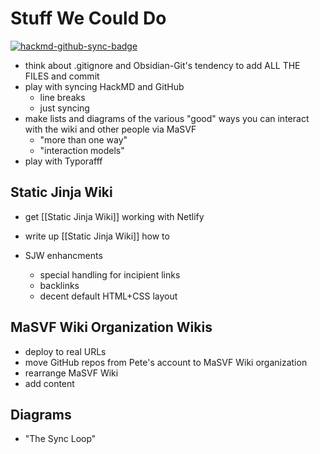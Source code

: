 # Stuff We Could Do

[![hackmd-github-sync-badge](https://hackmd.io/-ic-OCrlRbieO7HM6q3L7A/badge)](https://hackmd.io/-ic-OCrlRbieO7HM6q3L7A)


- think about .gitignore and Obsidian-Git's tendency to add ALL THE FILES and commit
- play with syncing HackMD and GitHub
    - line breaks
    - just syncing
- make lists and diagrams of the various "good" ways you can interact with the wiki and other people via MaSVF
    - "more than one way"
    - "interaction models"
- play with Typorafff

## Static Jinja Wiki


- get [[Static Jinja Wiki]] working with Netlify
- write up [[Static Jinja Wiki]] how to
- SJW enhancments

    - special handling for incipient links
    - backlinks
    - decent default HTML+CSS layout

## MaSVF Wiki Organization Wikis

* deploy to real URLs
* move GitHub repos from Pete's account to MaSVF Wiki organization
* rearrange MaSVF Wiki
* add content

## Diagrams

- "The Sync Loop"